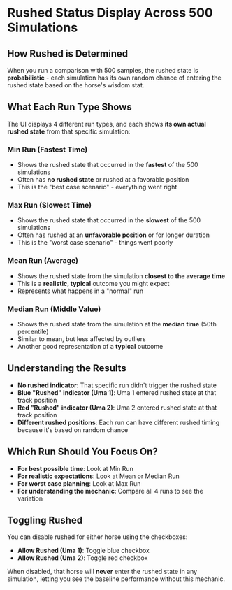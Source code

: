 # Rushed Status Display Across 500 Simulations

## How Rushed is Determined

When you run a comparison with 500 samples, the rushed state is **probabilistic** - each simulation has its own random chance of entering the rushed state based on the horse's wisdom stat.

## What Each Run Type Shows

The UI displays 4 different run types, and each shows **its own actual rushed state** from that specific simulation:

### Min Run (Fastest Time)
- Shows the rushed state that occurred in the **fastest** of the 500 simulations
- Often has **no rushed state** or rushed at a favorable position
- This is the "best case scenario" - everything went right

### Max Run (Slowest Time)  
- Shows the rushed state that occurred in the **slowest** of the 500 simulations
- Often has rushed at an **unfavorable position** or for longer duration
- This is the "worst case scenario" - things went poorly

### Mean Run (Average)
- Shows the rushed state from the simulation **closest to the average time**
- This is a **realistic, typical** outcome you might expect
- Represents what happens in a "normal" run

### Median Run (Middle Value)
- Shows the rushed state from the simulation at the **median time** (50th percentile)
- Similar to mean, but less affected by outliers
- Another good representation of a **typical** outcome

## Understanding the Results

- **No rushed indicator**: That specific run didn't trigger the rushed state
- **Blue "Rushed" indicator (Uma 1)**: Uma 1 entered rushed state at that track position
- **Red "Rushed" indicator (Uma 2)**: Uma 2 entered rushed state at that track position
- **Different rushed positions**: Each run can have different rushed timing because it's based on random chance

## Which Run Should You Focus On?

- **For best possible time**: Look at Min Run
- **For realistic expectations**: Look at Mean or Median Run  
- **For worst case planning**: Look at Max Run
- **For understanding the mechanic**: Compare all 4 runs to see the variation

## Toggling Rushed

You can disable rushed for either horse using the checkboxes:
- **Allow Rushed (Uma 1)**: Toggle blue checkbox
- **Allow Rushed (Uma 2)**: Toggle red checkbox

When disabled, that horse will **never** enter the rushed state in any simulation, letting you see the baseline performance without this mechanic.


